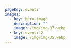 ```yaml
---
pageKey: eventi
images:
  - key: hero-image
    description: ""
    image: /img/img-37.webp
  - key: eventi-2
    image: /img/img-35.webp
---
```


